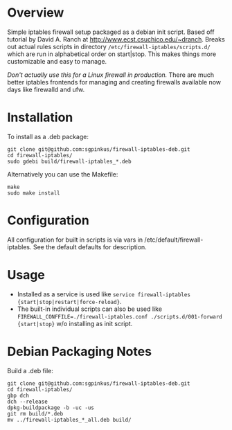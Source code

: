 # Overview
Simple iptables firewall setup packaged as a debian init script. Based off tutorial by David A. Ranch at  http://www.ecst.csuchico.edu/~dranch. Breaks out actual rules scripts in directory `/etc/firewall-iptables/scripts.d/` which are run in alphabetical order on start|stop. This makes things more customizable and easy to manage.

*Don't actually use this for a Linux firewall in production.* There are much better iptables frontends for managing and creating firewalls available now days like firewalld and ufw.

# Installation
To install as a .deb package:

    git clone git@github.com:sgpinkus/firewall-iptables-deb.git
    cd firewall-iptables/
    sudo gdebi build/firewall-iptables_*.deb

Alternatively you can use the Makefile:

    make
    sudo make install

# Configuration
All configuration for built in scripts is via vars in /etc/default/firewall-iptables. See the default defaults for description.

# Usage

  - Installed as a service is used like `service firewall-iptables {start|stop|restart|force-reload}`.
  - The built-in individual scripts can also be used like `FIREWALL_CONFFILE=./firewall-iptables.conf ./scripts.d/001-forward {start|stop}` w/o installing as init script.

# Debian Packaging Notes
Build a .deb file:

    git clone git@github.com:sgpinkus/firewall-iptables-deb.git
    cd firewall-iptables/
    gbp dch
    dch --release
    dpkg-buildpackage -b -uc -us
    git rm build/*.deb
    mv ../firewall-iptables_*_all.deb build/
